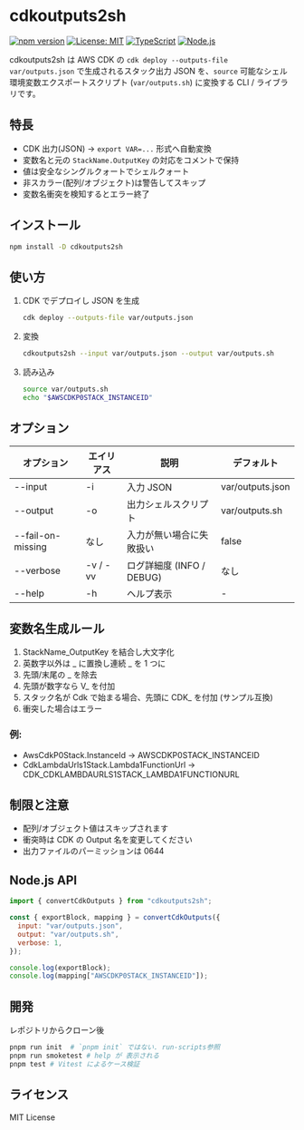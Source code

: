 # cdkoutputs2sh

[![npm version](https://img.shields.io/npm/v/cdkoutputs2sh.svg)](https://www.npmjs.com/package/cdkoutputs2sh)
[![License: MIT](https://img.shields.io/badge/License-MIT-yellow.svg)](https://opensource.org/licenses/MIT)
[![TypeScript](https://img.shields.io/badge/TypeScript-007ACC?logo=typescript&logoColor=white)](https://www.typescriptlang.org/)
[![Node.js](https://img.shields.io/badge/Node.js-18%2B-green.svg)](https://nodejs.org/)

cdkoutputs2sh
は
AWS CDK の `cdk deploy --outputs-file var/outputs.json` で生成されるスタック出力 JSON を、`source` 可能なシェル環境変数エクスポートスクリプト (`var/outputs.sh`) に変換する CLI / ライブラリです。

## 特長

- CDK 出力(JSON) → `export VAR=...` 形式へ自動変換
- 変数名と元の `StackName.OutputKey` の対応をコメントで保持
- 値は安全なシングルクォートでシェルクォート
- 非スカラー(配列/オブジェクト)は警告してスキップ
- 変数名衝突を検知するとエラー終了

## インストール

```bash
npm install -D cdkoutputs2sh
```

## 使い方

1. CDK でデプロイし JSON を生成
   ```sh
   cdk deploy --outputs-file var/outputs.json
   ```
2. 変換
   ```sh
   cdkoutputs2sh --input var/outputs.json --output var/outputs.sh
   ```
3. 読み込み
   ```sh
   source var/outputs.sh
   echo "$AWSCDKP0STACK_INSTANCEID"
   ```

## オプション

| オプション        | エイリアス | 説明                      | デフォルト       |
| ----------------- | ---------- | ------------------------- | ---------------- |
| --input <path>    | -i         | 入力 JSON                 | var/outputs.json |
| --output <path>   | -o         | 出力シェルスクリプト      | var/outputs.sh   |
| --fail-on-missing | なし       | 入力が無い場合に失敗扱い  | false            |
| --verbose         | -v / -vv   | ログ詳細度 (INFO / DEBUG) | なし             |
| --help            | -h         | ヘルプ表示                | -                |

## 変数名生成ルール

1. StackName_OutputKey を結合し大文字化
1. 英数字以外は _ に置換し連続 _ を 1 つに
1. 先頭/末尾の \_ を除去
1. 先頭が数字なら V\_ を付加
1. スタック名が Cdk で始まる場合、先頭に CDK\_ を付加 (サンプル互換)
1. 衝突した場合はエラー

### 例:

- AwsCdkP0Stack.InstanceId → AWSCDKP0STACK_INSTANCEID
- CdkLambdaUrls1Stack.Lambda1FunctionUrl → CDK_CDKLAMBDAURLS1STACK_LAMBDA1FUNCTIONURL

## 制限と注意

- 配列/オブジェクト値はスキップされます
- 衝突時は CDK の Output 名を変更してください
- 出力ファイルのパーミッションは 0644

## Node.js API

```javascript
import { convertCdkOutputs } from "cdkoutputs2sh";

const { exportBlock, mapping } = convertCdkOutputs({
  input: "var/outputs.json",
  output: "var/outputs.sh",
  verbose: 1,
});

console.log(exportBlock);
console.log(mapping["AWSCDKP0STACK_INSTANCEID"]);
```

## 開発

レポジトリからクローン後

```sh
pnpm run init  # `pnpm init` ではない. run-scripts参照
pnpm run smoketest # help が 表示される
pnpm test # Vitest によるケース検証
```

## ライセンス

MIT License
